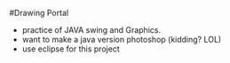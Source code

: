 #Drawing Portal

+ practice of JAVA swing and Graphics.
+ want to make a java version photoshop (kidding? LOL)
+ use eclipse for this project
